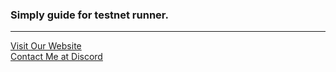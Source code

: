 ### Simply guide for testnet runner. 
 <hr>
<p style="font-size:14px" align="justify">
<a href="https://nodexploit.me/" target="_blank">Visit Our Website </a>
  <br>
<a href="https://discordapp.com/users/928575843641479198" target="_blank">Contact Me at Discord</a>
